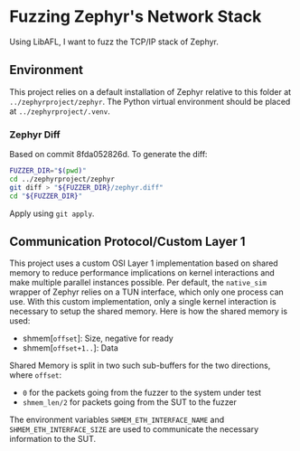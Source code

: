 # Fuzzing Zephyr's Network Stack

Using LibAFL, I want to fuzz the TCP/IP stack of Zephyr.

## Environment

This project relies on a default installation of Zephyr relative to this folder at `../zephyrproject/zephyr`. The Python virtual environment should be placed at `../zephyrproject/.venv`.

### Zephyr Diff

Based on commit 8fda052826d. To generate the diff:

```bash
FUZZER_DIR="$(pwd)"
cd ../zephyrproject/zephyr
git diff > "${FUZZER_DIR}/zephyr.diff"
cd "${FUZZER_DIR}"
```

Apply using `git apply`.

## Communication Protocol/Custom Layer 1

This project uses a custom OSI Layer 1 implementation based on shared memory to reduce performance implications on kernel interactions and make multiple parallel instances possible. Per default, the `native_sim` wrapper of Zephyr relies on a TUN interface, which only one process can use. With this custom implementation, only a single kernel interaction is necessary to setup the shared memory. Here is how the shared memory is used:

- shmem\[`offset`\]:     Size, negative for ready
- shmem\[`offset+1..`\]: Data

Shared Memory is split in two such sub-buffers for the two directions, where `offset`:
- `0` for the packets going from the fuzzer to the system under test
- `shmem_len/2` for packets going from the SUT to the fuzzer

The environment variables `SHMEM_ETH_INTERFACE_NAME` and `SHMEM_ETH_INTERFACE_SIZE` are used to communicate the necessary information to the SUT.
